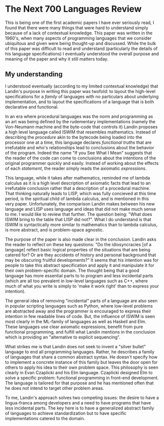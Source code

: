 # The Next 700 Languages Review

This is being one of the first academic papers I have ever seriously read, I found that there were many things that were hard to understand simply because of a lack of contextual knowledge. This paper was written in the 1960's, when many aspects of programming languages that we consider ubiquitous and given were being thought-up and discussed. While the bulk of this paper was difficult to read and understand (particularly the details of his language specifications) I eventually understood the overall purpose and meaning of the paper and why it still matters today.

## My understanding
I understood eventually (according to my limited contextual knowledge) that Landin's purpose in writing this paper was twofold: to layout the high-level specifications for a *family* of languages with no particulars about underlying implementation, and to layout the specifications of a language that is both declarative and functional. 

In an era where procedural languages was the norm and programming as an art was being defined by the rudementary implementations (namely the Von-Neumann machine and the byte-code that controls it) Landin proposes a high level language called ISWIM that resembles mathematics. Instead of describing the *procedure* akin to the bytecode being loaded into the processor one at a time, this language declares *functional truths* that are irrefutable and who's relationships lead to conclusions about the behavior of the program. Indeed the name "If you See What I Mean" suggests that the reader of the code can come to conclusions about the intentions of the original programmer quickly and easily. Instead of working about the effects of each *statement*, the reader simply reads the axiomatic *expressions*. 

This language, while it takes after mathematics, reminded me of lambda calculus as it is a high level description of axiomatic facts that lead to an irrefutable conclusion rather that a description of a procedural machine. That thinking naturally leads to LISP, which was fully concieved at this time period, is the spiritual child of lambda calculus, and is mentioned in this very paper. Unfortunately, the comparison Landin makes between his new language and LISP uses language and ideas that did not make much sense to me. I would like to review that further. The question being: "What does ISWIM bring to the table that LISP did not?". What I do understand is that ISWIM is syntactically more similar to mathematics than to lambda calculus, is more abstract, and is problem-space agnostic.

The purpose of the paper is also made clear in the conclusion. Landin asks the reader to reflect on these key questions: "Do the idiosyncracies [of a language] reflect basic logical properties of the situations that are being catered for? Or are they accidents of history and personal background that may be obscuring fruitful developments?" It seems that his intention was for people to take this abstract specification and apply it and manipulate it for their own problem-specific domain. The thought being that a good language has more essential parts to to program and less incidental parts (which are all too prevalent in low-level languages such as C++, where much of what you write is simply to 'make it work right' than to express your intention). 

The general idea of removing "incidental" parts of a language are also seen in popular scripting languages such as Python, where low-level problems are abstracted away and the programmer is encouraged to express their intention in few readable lines of code. But, the influence of ISWIM is seen most clearly in the ML-family of languages as well as Haskell and Elm. These languages use clear axiomatic expressions, benefit from pure functional programming, and fulfill what Landin mentions in the conclusion which is providing an "alternative to explicit sequencing". 

What strikes me is that Landin does not seek to invent a "silver bullet" language to end all programming languages. Rather, he describes a family of languages that share a common abstract syntax. He doesn't specify how to implement a concrete instance of this family but leaves the door open for others to apply his idea to their own problem space. This philosophy is seen clearly in Evan Czaplicki and his Elm language. Czaplicki designed Elm to solve a specific problem: functional programming in front-end development. The language is tailored for that purpose and he has mentioned often that he does not intend to target other problem areas.

To me, Landin's approach solves two competing issues: the desire to have a lingua-franca among developers and a need to have programs that have less incidental parts. The key here is to have a generalized abstract family of languages to achieve standardization but to have specific implementations catered to the domain. 